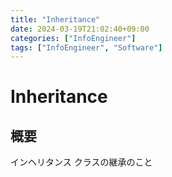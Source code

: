 ```yaml
---
title: "Inheritance"
date: 2024-03-19T21:02:40+09:00
categories: ["InfoEngineer"]
tags: ["InfoEngineer", "Software"]
---
```

# Inheritance

## 概要

インヘリタンス クラスの継承のこと
